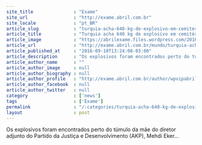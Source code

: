```yaml
---
site_title               : "Exame"
site_url                 : "http://exame.abril.com.br"
site_locale              : "pt_BR"
article_slug             : "turquia-acha-640-kg-de-explosivo-em-cemiterio-e-evita-ataque"
article_title            : "Turquia acha 640 kg de explosivo em cemitério e evita ataque"
article_image            : "https://abrilexame.files.wordpress.com/2016/09/size_960_16_9_policia-na-turquia-e-bandeira.jpg?quality=70&strip=all&w=960"
article_url              : "http://exame.abril.com.br/mundo/turquia-acha-640-kg-de-explosivo-em-cemiterio-e-evita-ataque/"
article_published_at     : "2016-09-10T13:24:08-03:00"
article_description      : "Os explosivos foram encontrados perto do túmulo da mãe do diretor adjunto do Partido da Justiça e Desenvolvimento (AKP), Mehdi Eker..."
article_author_name      : ""
article_author_image     : null
article_author_biography : null
article_author_profile   : "http://exame.abril.com.br/author/wpvipabril/"
article_author_facebook  : null
article_author_twitter   : null
category                 : ['news']
tags                     : ['Exame']
permalink                : "/:categories/turquia-acha-640-kg-de-explosivo-em-cemiterio-e-evita-ataque/"
layout                   : post
---
```


Os explosivos foram encontrados perto do túmulo da mãe do diretor adjunto do Partido da Justiça e Desenvolvimento (AKP), Mehdi Eker...
